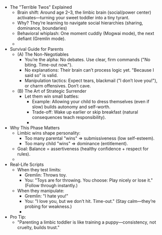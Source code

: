 - The "Terrible Twos" Explained
    - Brain shift: Around age 2–3, the limbic brain (social/power center) activates—turning your sweet toddler into a tiny tyrant.
    - Why? They’re learning to navigate social hierarchies (sharing, dominance, boundaries)
    - Behavioral whiplash: One moment cuddly (Mogwai mode), the next defiant (Gremlin mode).
    - 
- Survival Guide for Parents
    - (A) The Non-Negotiables
        - You’re the alpha: No debates. Use clear, firm commands ("No biting. Time-out now.").
        - No explanations: Their brain can’t process logic yet. "Because I said so" is valid.
        - Manipulation tactics: Expect tears, blackmail ("I don’t love you!"), or charm offensives. Don’t cave.
    - (B) The Art of Strategic Surrender
        - Let them win small battles:
            - Example: Allowing your child to dress themselves (even if slow) builds autonomy and self-worth.
            - Trade-off: Wake up earlier or skip breakfast (natural consequences teach responsibility).
            - 
- Why This Phase Matters
    - Limbic wins shape personality:
        - Too many parental "wins" ⇒ submissiveness (low self-esteem).
        - Too many child "wins" ⇒ dominance (entitlement).
    - Goal: Balance = assertiveness (healthy confidence + respect for rules).
    - 
- Real-Life Scripts
    - When they test limits:
        - Gremlin: Throws toy.
        - You: "Toys are for throwing. You choose: Play nicely or lose it." (Follow through instantly.)
    - When they manipulate:
        - Gremlin: "I hate you!"
        - You: "I love you, but we don’t hit. Time-out." (Stay calm—they’re probing for weakness.)
        - 
- Pro Tip:
    - "Parenting a limbic toddler is like training a puppy—consistency, not cruelty, builds trust."
